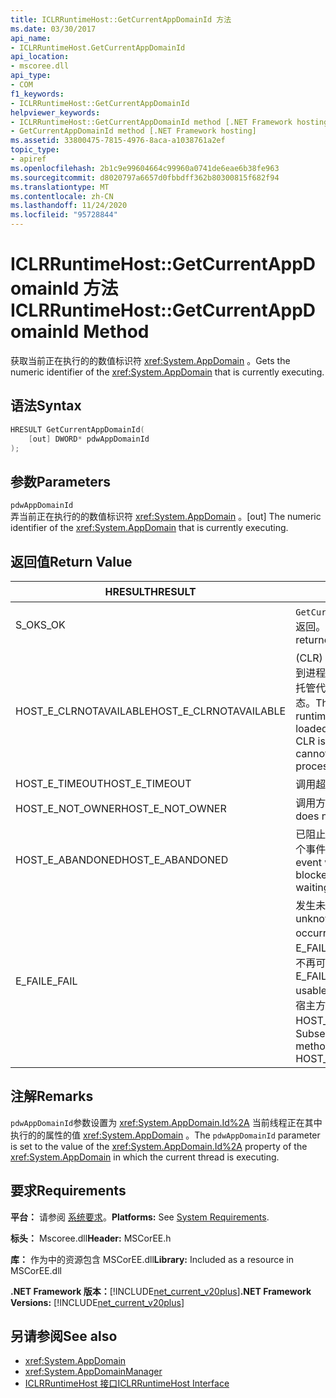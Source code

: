 ```yaml
---
title: ICLRRuntimeHost::GetCurrentAppDomainId 方法
ms.date: 03/30/2017
api_name:
- ICLRRuntimeHost.GetCurrentAppDomainId
api_location:
- mscoree.dll
api_type:
- COM
f1_keywords:
- ICLRRuntimeHost::GetCurrentAppDomainId
helpviewer_keywords:
- ICLRRuntimeHost::GetCurrentAppDomainId method [.NET Framework hosting]
- GetCurrentAppDomainId method [.NET Framework hosting]
ms.assetid: 33800475-7815-4976-8aca-a1038761a2ef
topic_type:
- apiref
ms.openlocfilehash: 2b1c9e99604664c99960a0741de6eae6b38fe963
ms.sourcegitcommit: d8020797a6657d0fbbdff362b80300815f682f94
ms.translationtype: MT
ms.contentlocale: zh-CN
ms.lasthandoff: 11/24/2020
ms.locfileid: "95728844"
---
```

# <a name="iclrruntimehostgetcurrentappdomainid-method"></a><span data-ttu-id="ca223-102">ICLRRuntimeHost::GetCurrentAppDomainId 方法</span><span class="sxs-lookup"><span data-stu-id="ca223-102">ICLRRuntimeHost::GetCurrentAppDomainId Method</span></span>

<span data-ttu-id="ca223-103">获取当前正在执行的的数值标识符 <xref:System.AppDomain> 。</span><span class="sxs-lookup"><span data-stu-id="ca223-103">Gets the numeric identifier of the <xref:System.AppDomain> that is currently executing.</span></span>  
  
## <a name="syntax"></a><span data-ttu-id="ca223-104">语法</span><span class="sxs-lookup"><span data-stu-id="ca223-104">Syntax</span></span>  
  
```cpp  
HRESULT GetCurrentAppDomainId(  
    [out] DWORD* pdwAppDomainId  
);  
```  
  
## <a name="parameters"></a><span data-ttu-id="ca223-105">参数</span><span class="sxs-lookup"><span data-stu-id="ca223-105">Parameters</span></span>  

 `pdwAppDomainId`  
 <span data-ttu-id="ca223-106">弄当前正在执行的的数值标识符 <xref:System.AppDomain> 。</span><span class="sxs-lookup"><span data-stu-id="ca223-106">[out] The numeric identifier of the <xref:System.AppDomain> that is currently executing.</span></span>  
  
## <a name="return-value"></a><span data-ttu-id="ca223-107">返回值</span><span class="sxs-lookup"><span data-stu-id="ca223-107">Return Value</span></span>  
  
|<span data-ttu-id="ca223-108">HRESULT</span><span class="sxs-lookup"><span data-stu-id="ca223-108">HRESULT</span></span>|<span data-ttu-id="ca223-109">说明</span><span class="sxs-lookup"><span data-stu-id="ca223-109">Description</span></span>|  
|-------------|-----------------|  
|<span data-ttu-id="ca223-110">S_OK</span><span class="sxs-lookup"><span data-stu-id="ca223-110">S_OK</span></span>|<span data-ttu-id="ca223-111">`GetCurrentAppDomainId` 已成功返回。</span><span class="sxs-lookup"><span data-stu-id="ca223-111">`GetCurrentAppDomainId` returned successfully.</span></span>|  
|<span data-ttu-id="ca223-112">HOST_E_CLRNOTAVAILABLE</span><span class="sxs-lookup"><span data-stu-id="ca223-112">HOST_E_CLRNOTAVAILABLE</span></span>|<span data-ttu-id="ca223-113"> (CLR) 的公共语言运行时未加载到进程中，或 CLR 处于无法运行托管代码或成功处理调用的状态。</span><span class="sxs-lookup"><span data-stu-id="ca223-113">The common language runtime (CLR) has not been loaded into a process, or the CLR is in a state in which it cannot run managed code or process the call successfully.</span></span>|  
|<span data-ttu-id="ca223-114">HOST_E_TIMEOUT</span><span class="sxs-lookup"><span data-stu-id="ca223-114">HOST_E_TIMEOUT</span></span>|<span data-ttu-id="ca223-115">调用超时。</span><span class="sxs-lookup"><span data-stu-id="ca223-115">The call timed out.</span></span>|  
|<span data-ttu-id="ca223-116">HOST_E_NOT_OWNER</span><span class="sxs-lookup"><span data-stu-id="ca223-116">HOST_E_NOT_OWNER</span></span>|<span data-ttu-id="ca223-117">调用方不拥有该锁。</span><span class="sxs-lookup"><span data-stu-id="ca223-117">The caller does not own the lock.</span></span>|  
|<span data-ttu-id="ca223-118">HOST_E_ABANDONED</span><span class="sxs-lookup"><span data-stu-id="ca223-118">HOST_E_ABANDONED</span></span>|<span data-ttu-id="ca223-119">已阻止的线程或纤程正在等待某个事件时，该事件被取消。</span><span class="sxs-lookup"><span data-stu-id="ca223-119">An event was canceled while a blocked thread or fiber was waiting on it.</span></span>|  
|<span data-ttu-id="ca223-120">E_FAIL</span><span class="sxs-lookup"><span data-stu-id="ca223-120">E_FAIL</span></span>|<span data-ttu-id="ca223-121">发生未知的灾难性故障。</span><span class="sxs-lookup"><span data-stu-id="ca223-121">An unknown catastrophic failure occurred.</span></span> <span data-ttu-id="ca223-122">如果方法返回 E_FAIL，则 CLR 在该进程内将不再可用。</span><span class="sxs-lookup"><span data-stu-id="ca223-122">If a method returns E_FAIL, the CLR is no longer usable within the process.</span></span> <span data-ttu-id="ca223-123">对宿主方法的后续调用会返回 HOST_E_CLRNOTAVAILABLE。</span><span class="sxs-lookup"><span data-stu-id="ca223-123">Subsequent calls to hosting methods return HOST_E_CLRNOTAVAILABLE.</span></span>|  
  
## <a name="remarks"></a><span data-ttu-id="ca223-124">注解</span><span class="sxs-lookup"><span data-stu-id="ca223-124">Remarks</span></span>  

 <span data-ttu-id="ca223-125">`pdwAppDomainId`参数设置为 <xref:System.AppDomain.Id%2A> 当前线程正在其中执行的的属性的值 <xref:System.AppDomain> 。</span><span class="sxs-lookup"><span data-stu-id="ca223-125">The `pdwAppDomainId` parameter is set to the value of the <xref:System.AppDomain.Id%2A> property of the <xref:System.AppDomain> in which the current thread is executing.</span></span>  
  
## <a name="requirements"></a><span data-ttu-id="ca223-126">要求</span><span class="sxs-lookup"><span data-stu-id="ca223-126">Requirements</span></span>  

 <span data-ttu-id="ca223-127">**平台：** 请参阅 [系统要求](../../get-started/system-requirements.md)。</span><span class="sxs-lookup"><span data-stu-id="ca223-127">**Platforms:** See [System Requirements](../../get-started/system-requirements.md).</span></span>  
  
 <span data-ttu-id="ca223-128">**标头：** Mscoree.dll</span><span class="sxs-lookup"><span data-stu-id="ca223-128">**Header:** MSCorEE.h</span></span>  
  
 <span data-ttu-id="ca223-129">**库：** 作为中的资源包含 MSCorEE.dll</span><span class="sxs-lookup"><span data-stu-id="ca223-129">**Library:** Included as a resource in MSCorEE.dll</span></span>  
  
 <span data-ttu-id="ca223-130">**.NET Framework 版本：**[!INCLUDE[net_current_v20plus](../../../../includes/net-current-v20plus-md.md)]</span><span class="sxs-lookup"><span data-stu-id="ca223-130">**.NET Framework Versions:** [!INCLUDE[net_current_v20plus](../../../../includes/net-current-v20plus-md.md)]</span></span>  
  
## <a name="see-also"></a><span data-ttu-id="ca223-131">另请参阅</span><span class="sxs-lookup"><span data-stu-id="ca223-131">See also</span></span>

- <xref:System.AppDomain>
- <xref:System.AppDomainManager>
- [<span data-ttu-id="ca223-132">ICLRRuntimeHost 接口</span><span class="sxs-lookup"><span data-stu-id="ca223-132">ICLRRuntimeHost Interface</span></span>](iclrruntimehost-interface.md)
